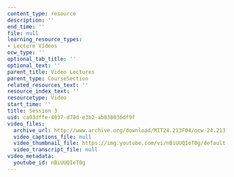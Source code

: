```yaml
---
content_type: resource
description: ''
end_time: ''
file: null
learning_resource_types:
- Lecture Videos
ocw_type: ''
optional_tab_title: ''
optional_text: ''
parent_title: Video Lectures
parent_type: CourseSection
related_resources_text: ''
resource_index_text: ''
resourcetype: Video
start_time: ''
title: Session 3
uid: ca03dffe-4037-d78d-e3b2-ab838036df9f
video_files:
  archive_url: http://www.archive.org/download/MIT24.213F04/ocw-24.213-28sep2004-220k.mp4
  video_captions_file: null
  video_thumbnail_file: https://img.youtube.com/vi/nBiUUQIeT0g/default.jpg
  video_transcript_file: null
video_metadata:
  youtube_id: nBiUUQIeT0g
---
```

